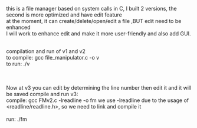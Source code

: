 this is a file manager based on system calls in C, I built 2 versions, the second is more optimized and have edit feature<br>
at the moment, it can create/delete/open/edit a file ,BUT edit need to be enhanced <br>
I will work to enhance edit and make it more user-friendly and also add GUI. <br>

<br> compilation and run of v1 and v2
<br>to compile: gcc file_manipulator.c -o v 
<br>to run: ./v <br>

<br><br>
Now at v3 you can edit by determining the line number then edit it and it will be saved
compile and run v3:
<br> compile: gcc FMv2.c -lreadline -o fm       we use -lreadline due to the usage of <readline/readline.h>, so we need to link and compile it  
<br> run: ./fm
